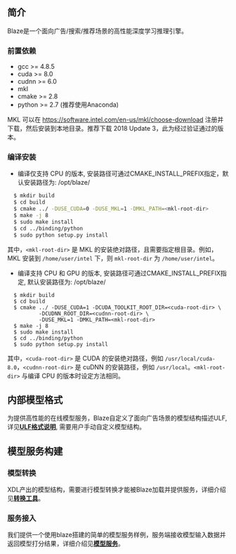 ## 简介
Blaze是一个面向广告/搜索/推荐场景的高性能深度学习推理引擎。

### 前置依赖
  * gcc >= 4.8.5
  * cuda >= 8.0
  * cudnn >= 6.0
  * mkl
  * cmake >= 2.8
  * python >= 2.7 (推荐使用Anaconda)

MKL 可以在 https://software.intel.com/en-us/mkl/choose-download 注册并下载，然后安装到本地目录。推荐下载 2018 Update 3，此为经过验证通过的版本。

### 编译安装

  * 编译仅支持 CPU 的版本, 安装路径可通过CMAKE\_INSTALL\_PREFIX指定，默认安装路径为: /opt/blaze/

```bash
  $ mkdir build
  $ cd build
  $ cmake ../ -DUSE_CUDA=0 -DUSE_MKL=1 -DMKL_PATH=<mkl-root-dir>
  $ make -j 8
  $ sudo make install
  $ cd ../binding/python
  $ sudo python setup.py install
```

其中，`<mkl-root-dir>` 是 MKL 的安装绝对路径，且需要指定根目录。例如，MKL 安装到 `/home/user/intel` 下，则 `mkl-root-dir` 为 `/home/user/intel`。

  * 编译支持 CPU 和 GPU 的版本, 安装路径可通过CMAKE\_INSTALL\_PREFIX指定, 默认安装路径为: /opt/blaze/

```
  $ mkdir build
  $ cd build
  $ cmake ../ -DUSE_CUDA=1 -DCUDA_TOOLKIT_ROOT_DIR=<cuda-root-dir> \
          -DCUDNN_ROOT_DIR=<cudnn-root-dir> \
          -DUSE_MKL=1 -DMKL_PATH=<mkl-root-dir>
  $ make -j 8
  $ sudo make install
  $ cd ../binding/python
  $ sudo python setup.py install
```

其中，`<cuda-root-dir>` 是 CUDA 的安装绝对路径，例如 `/usr/local/cuda-8.0`，`<cudnn-root-dir>` 是 cuDNN 的安装路径，例如 `/usr/local`。`<mkl-root-dir>` 与编译 CPU 的版本时设定方法相同。

## 内部模型格式
  
   为提供高性能的在线模型服务，Blaze自定义了面向广告场景的模型结构描述ULF, 详见[__ULF格式说明__](blaze/model_importer/ulf.md), 需要用户手动自定义模型结构。

## 模型服务构建
   
### 模型转换
  
   XDL产出的模型结构，需要进行模型转换才能被Blaze加载并提供服务，详细介绍见[__转换工具__](tools/)。

### 服务接入

   我们提供一个使用blaze搭建的简单的模型服务样例，服务端接收模型输入数据并返回模型打分结果，详细介绍见[__模型服务__](serving/README.md)。
